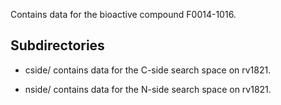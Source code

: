 Contains data for the bioactive compound F0014-1016.

## Subdirectories

- cside/ contains data for the C-side search space on rv1821.

- nside/ contains data for the N-side search space on rv1821.

